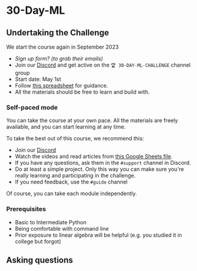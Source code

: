 # 30-Day-ML

## Undertaking the Challenge

We start the course again in September 2023

* _Sign up form? (to grab their emails)_
* Join our [Discord](https://discord.gg/G6wwZXrFPB) and get active on the `🏆 30-DAY-ML-CHALLENGE` channel group
* Start date: May 1st
* Follow [this spreadsheet](https://docs.google.com/spreadsheets/d/13fsOcgX6VtGpLcjl9-h3xL3e3ym4q0uROEUbrlT38eE/edit#gid=0) for guidance.
* All the materials should be free to learn and build with.


### Self-paced mode

You can take the course at your own pace. All the materials are freely available, and you can start learning at any time.

To take the best out of this course, we recommend this:

* Join our [Discord](https://discord.gg/G6wwZXrFPB) 
* Watch the videos and read articles from [this Google Sheets file](https://docs.google.com/spreadsheets/d/13fsOcgX6VtGpLcjl9-h3xL3e3ym4q0uROEUbrlT38eE/edit#gid=0).
* If you have any questions, ask them in the `#support` channel in Discord.
* Do at least a simple project. Only this way you can make sure you're really learning and participating in the challenge.
* If you need feedback, use the `#guide` channel

Of course, you can take each module independently.

### Prerequisites

* Basic to Intermediate Python 
* Being comfortable with command line 
* Prior exposure to linear algebra will be helpful (e.g. you studied it in college but forgot)

## Asking questions

